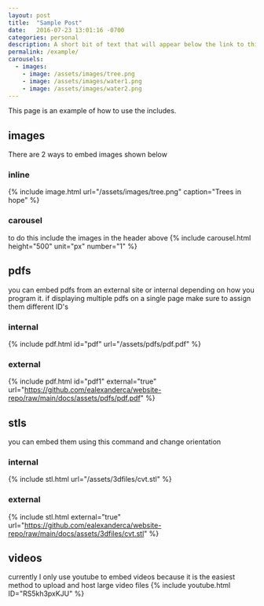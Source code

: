```yaml
---
layout: post
title:  "Sample Post"
date:   2016-07-23 13:01:16 -0700
categories: personal
description: A short bit of text that will appear below the link to this page in the post list.
permalink: /example/
carousels:
  - images:
    - image: /assets/images/tree.png
    - image: /assets/images/water1.png
    - image: /assets/images/water2.png
---
```

This page is an example of how to use the includes.
## images
There are 2 ways to embed images shown below
### inline
{% include image.html url="/assets/images/tree.png" caption="Trees in hope" %}
### carousel
to do this include the images in the header above
{% include carousel.html height="500" unit="px" number="1" %}
## pdfs
you can embed pdfs from an external site or internal depending on how you program it. if displaying multiple pdfs on a single page make sure to assign them different ID's
### internal
{% include pdf.html id="pdf" url="/assets/pdfs/pdf.pdf" %}
### external
{% include pdf.html id="pdf1" external="true" url="https://github.com/ealexanderca/website-repo/raw/main/docs/assets/pdfs/pdf.pdf" %}
## stls
you can embed them using this command and change orientation
### internal
{% include stl.html url="/assets/3dfiles/cvt.stl" %}
### external
{% include stl.html external="true" url="https://github.com/ealexanderca/website-repo/raw/main/docs/assets/3dfiles/cvt.stl" %}
## videos
currently I only use youtube to embed videos because it is the easiest method to upload and host large video files
{% include youtube.html ID="RS5kh3pxKJU" %}
